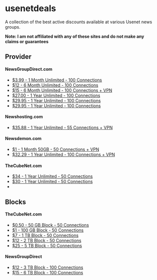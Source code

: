 # usenetdeals
A collection of the best active discounts available at various Usenet news groups.

**Note: I am not affiliated with any of these sites and do not make any claims or guarantees**

## Provider
#### NewsGroupDirect.com

* [$3.99 - 1 Month Unlimited - 100 Connections](http://newsgroup.direct/member/billing/?planid=183)
* [$12 - 6 Month Unlimited - 100 Connections](http://newsgroup.direct/member/billing/?planid=225)
* [$15 - 6 Month Unlimited - 100 Connections + VPN](http://newsgroup.direct/member/billing/?planid=199)
* [$27.00 - 1 Year Unlimited - 100 Connections](http://newsgroup.direct/member/billing/?planid=230)
* [$29.95 - 1 Year Unlimited - 100 Connections](http://newsgroup.direct/member/billing/?planid=195)
* [$29.95 - 1 Year Unlimited - 100 Connections](http://newsgroup.direct/member/billing/?planid=195)

#### Newshosting.com
* [$35.88 - 1 Year Unlimited - 55 Connections + VPN](https://www.newshosting.com/best-deal/)

#### Newsdemon.com

* [$1 - 1 Month 50GB - 50 Connections + VPN](https://members.newsdemon.com/billinginfo.php?pricepointid=20201150)
* [$32.29 - 1 Year Unlimited - 100 Connections + VPN](https://members.newsdemon.com/billinginfo.php?pricepointid=202003011)

#### TheCubeNet.com

* [$34 - 1 Year Unlimited - 50 Connections](https://www.thecubenet.com/clients/cart.php?skip=1&pid=153&lk=221)
* [$30 - 1 Year Unlimited - 50 Connections](https://www.thecubenet.com/clients/cart.php?skip=1&pid=158&lk=221)
* 
## Blocks

#### TheCubeNet.com
* [$0.50 - 50 GB Block - 50 Connections](https://www.thecubenet.com/clients/cart.php?skip=1&pid=155&lk=221)
* [$1 - 100 GB Block - 50 Connections](https://www.thecubenet.com/clients/cart.php?skip=1&pid=156&lk=221)
* [$7 - 1 TB Block - 50 Connections](https://www.thecubenet.com/clients/cart.php?skip=1&pid=174&lk=221)
* [$12 - 2 TB Block - 50 Connections](https://www.thecubenet.com/clients/cart.php?skip=1&pid=150&lk=221)
* [$25 - 5 TB Block - 50 Connections](https://www.thecubenet.com/clients/cart.php?skip=1&pid=160&lk=221)

#### NewsGroupDirect
* [$12 - 3 TB Block - 100 Connections](http://newsgroup.direct/member/billing/?planid=200)
* [$15 - 6 TB Block - 100 Connections](http://newsgroup.direct/member/billing/?planid=199)


